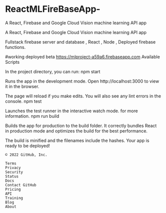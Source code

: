 # ReactMLFireBaseApp-
A React, Firebase and Google Cloud Vision machine learning API app

A React, Firebase and Google Cloud Vision machine learning API app

Fullstack firebase server and database , React , Node , Deployed firebase functions.

#working deployed beta https://mlproject-a59a6.firebaseapp.com
Available Scripts

In the project directory, you can run:
npm start

Runs the app in the development mode.
Open http://localhost:3000 to view it in the browser.

The page will reload if you make edits.
You will also see any lint errors in the console.
npm test

Launches the test runner in the interactive watch mode.
for more information.
npm run build

Builds the app for production to the build folder.
It correctly bundles React in production mode and optimizes the build for the best performance.

The build is minified and the filenames include the hashes.
Your app is ready to be deployed!

    © 2022 GitHub, Inc.

    Terms
    Privacy
    Security
    Status
    Docs
    Contact GitHub
    Pricing
    API
    Training
    Blog
    About


